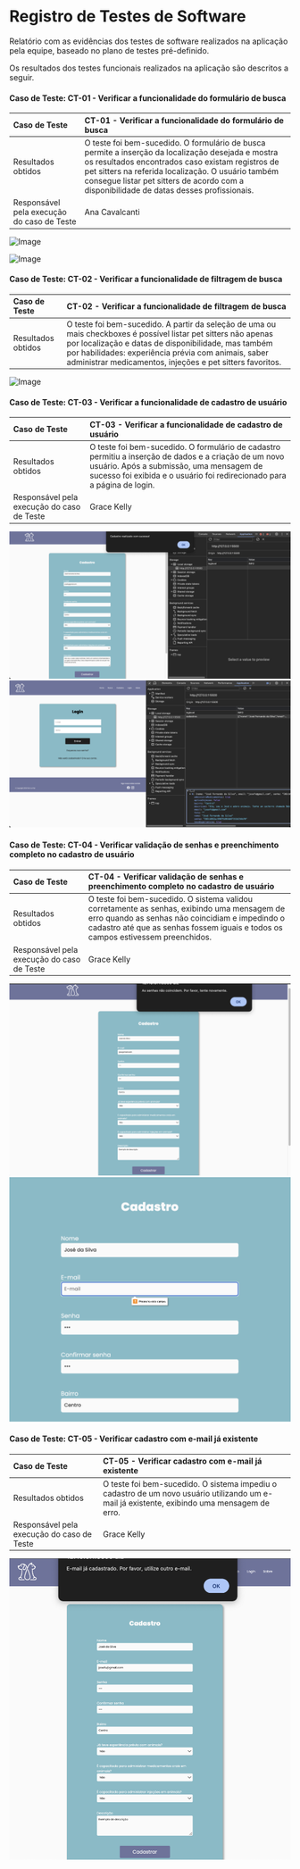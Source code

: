 # Registro de Testes de Software

Relatório com as evidências dos testes de software realizados na aplicação pela equipe, baseado no plano de testes pré-definido.

Os resultados dos testes funcionais realizados na aplicação são descritos a seguir.


#### Caso de Teste: CT-01 - Verificar a funcionalidade do formulário de busca

| Caso de Teste    | CT-01 - Verificar a funcionalidade do formulário de busca |
|:---|:---|
| Resultados obtidos | O teste foi bem-sucedido. O formulário de busca permite a inserção da localização desejada e mostra os resultados encontrados caso existam registros de pet sitters na referida localização. O usuário também consegue listar pet sitters de acordo com a disponibilidade de datas desses profissionais. |
| Responsável pela execução do caso de Teste | Ana Cavalcanti |

![Image](https://i.imgur.com/WZgv2Dv.png)

![Image](https://i.imgur.com/xw5r9ZP.png)

#### Caso de Teste: CT-02 - Verificar a funcionalidade de filtragem de busca

| Caso de Teste    | CT-02 - Verificar a funcionalidade de filtragem de busca |
|:---|:---|
| Resultados obtidos | O teste foi bem-sucedido. A partir da seleção de uma ou mais checkboxes é possível listar pet sitters não apenas por localização e datas de disponibilidade, mas também por habilidades: experiência prévia com animais, saber administrar medicamentos, injeções e pet sitters favoritos. | Ana Cavalcanti |

![Image](https://i.imgur.com/gOU6bFX.png)

#### Caso de Teste: CT-03 - Verificar a funcionalidade de cadastro de usuário

| Caso de Teste    | CT-03 - Verificar a funcionalidade de cadastro de usuário |
|:---|:---|
| Resultados obtidos | O teste foi bem-sucedido. O formulário de cadastro permitiu a inserção de dados e a criação de um novo usuário. Após a submissão, uma mensagem de sucesso foi exibida e o usuário foi redirecionado para a página de login. |
| Responsável pela execução do caso de Teste | Grace Kelly |

![Aviso de sucesso após o usuário ter feito o cadastro](./img/cadastroPrint02.png)
![Registro do cadastro em formato JSON no localStorage](./img/cadastroPrint03.png)

#### Caso de Teste: CT-04 - Verificar validação de senhas e preenchimento completo no cadastro de usuário

| Caso de Teste    | CT-04 - Verificar validação de senhas e preenchimento completo no cadastro de usuário |
|:---|:---|
| Resultados obtidos | O teste foi bem-sucedido. O sistema validou corretamente as senhas, exibindo uma mensagem de erro quando as senhas não coincidiam e impedindo o cadastro até que as senhas fossem iguais e todos os campos estivessem preenchidos. |
| Responsável pela execução do caso de Teste | Grace Kelly |

![Aviso de senhas não coincidentes](./img/cadastroPrint05.png)
![Aviso de preenchimento incompleto](./img/cadastroPrint06.png)

#### Caso de Teste: CT-05 - Verificar cadastro com e-mail já existente

| Caso de Teste    | CT-05 - Verificar cadastro com e-mail já existente |
|:---|:---|
| Resultados obtidos | O teste foi bem-sucedido. O sistema impediu o cadastro de um novo usuário utilizando um e-mail já existente, exibindo uma mensagem de erro. |
| Responsável pela execução do caso de Teste | Grace Kelly |

![Aviso de e-mail já existente](./img/cadastroPrint07.png)

